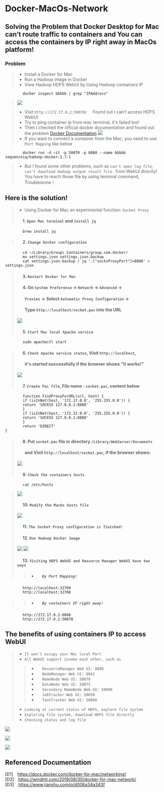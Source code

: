 # Docker-MacOs-Network
## Solving the Problem that Docker Desktop for Mac can’t route traffic to containers and You can access the containers by IP right away in MacOs platform!

### Problem

>- Install a Docker for Mac
>- Run a Hadoop image in Docker
>- View Hadoop HDFS WebUI by Using Hadoop containers IP  
```shell  
        docker inspect bbbbb | grep "IPAddress"
```
>![](https://drive.google.com/uc?export=view&id=1ppBwjnrhq7ZETDr3dUVG4CEDAi6YTW6d)  

>- Visit `http://172.17.0.2:50070/`&emsp; Found out I can't access HDFS WebUI
>- Try to ping container ip from mac terminal, it's failed too!  
>- Then I checked the official docker documentation and found out the problem [Docker Documentation](https://docs.docker.com/docker-for-mac/networking/)
>![](https://drive.google.com/uc?export=view&id=1qF8wCUtamXxeUDD2yufncMniDXWHzgt3)  
>- If you want to connect a container from the Mac, you need to use `Port Mapping` like below
```shell  
        docker run -d –it -p 50070 -p 8088 --name bbbbb sequenceiq/hadoop-docker:2.7.1
```
>- But I found some other problems, such as  `can't open log file`, `can't download Hadoop output result file.` from WebUI directly! You have to reach those file by using terminal command, Troublesome！


## Here is the solution!
>- Using Docker for Mac an experimental function: `Socket Proxy`
> #### &emsp; 1. `Open Mac terminal` and `install jq`
```shell  
        brew install jq
```
> #### &emsp; 2. `Change Docker configuration`
```shell  
        cd ~/Library/Group\ Containers/group.com.docker/
        mv settings.json settings.json.backup
        cat settings.json.backup | jq '.["socksProxyPort"]=8888' > settings.json
```
> #### &emsp; 3. `Restart Docker for Mac`
> #### &emsp; 4. Go `System Preference` -> `Network` -> `Advanced` ->
> #### &emsp;&ensp; `Proxies` ->  Select `Automatic Proxy Configuration` ->
> #### &emsp;&ensp; Type `http://localhost/socket.pac` into the URL
>![](https://drive.google.com/uc?export=view&id=1Uzq2tmLo0tbROemx6e_HC_myfc6tvLsZ)
> #### &emsp; 5. `Start Mac local Apache service`
```shell  
        sudo apachectl start
```
> #### &emsp; 6. `Check Apache service status`, Visit `http://localhost`,
> #### &emsp;&ensp; it's started successfully if the browser shows "It works!"
>![](https://drive.google.com/uc?export=view&id=1GH2c6l6uVlpVR1croAfqXGu35MCVe4hq)
> #### &emsp; 7. `Create Pac file`, File name : `socket.pac`, content below
```shell  
        function FindProxyForURL(url, host) {
        if (isInNet(host, '172.17.0.0', '255.255.0.0')) {
        return 'SOCKS5 127.0.0.1:8888'
        }
        if (isInNet(host, '172.22.0.0', '255.255.0.0')) {
        return 'SOCKS5 127.0.0.1:8888'
        }
        return 'DIRECT'
}
```
> #### &emsp; 8. Put  `socket.pac` file in directory `/Library/WebServer/Documents`
> #### &emsp;&ensp; and Visit `http://localhost/socket.pac`, if the browser shows:
>![](https://drive.google.com/uc?export=view&id=1iWN58Sw_JohC0k2xrbe21ZKpnNceKe8w)
> #### &emsp; 9. `Check the containers hosts`
```shell  
        cat /etc/hosts
```
>![](https://drive.google.com/uc?export=view&id=1pMP0MB-ka4ziAKz_st7uv3j6jMEXsyD3)
> #### &emsp; 10. `Modify the MacOs hosts File`
>![](https://drive.google.com/uc?export=view&id=1qeO3ooLLLoBVX1NpL_ij2i9omrs1RPzG)
> #### &emsp; 11. `The Socket Proxy configuration is finished!`
> #### &emsp; 12. `Run Hadoop Docker image`
>![](https://drive.google.com/uc?export=view&id=1UjnhMVrB7869I8IQAKSCG_7yHZtpE-J9)
>![](https://drive.google.com/uc?export=view&id=10WEDOUMnMjmCN7nitbzDMuvvZjgVJIQu)
> #### &emsp; 13. `Visiting HDFS WebUI and Resource Manager WebUI have two ways`
>>- ##### &emsp; `By Port Mapping!`
```shell  
        http://localhost:32769
        http://localhost:32768
```
>>- ##### &emsp; `By containers IP right away!`
```shell  
        http://172.17.0.2:8088
        http://172.17.0.2:50070
```
## The benefits of using containers IP to access WebUI
>- `It won't occupy your Mac local Port`
>- `All WebUI support invoke each other, such as`  
>> - &emsp; `ResourceManager Web UI: 8088`  
>> - &emsp; `NodeManager Web UI: 8042`   
>> - &emsp; `NameNode Web UI: 50070`   
>> - &emsp; `DataNode Web UI: 50075`  
>> - &emsp; `Secondary NameNode Web UI: 50090`  
>> - &emsp; `JobTracker Web UI: 50030`
>> - &emsp; `TaskTracker Web UI: 50060`
>-  `Looking at current status of HDFS, explore file system`
>-  `Exploring file system, download HDFS file directly`
>-  `Checking status and log file`  

![](https://drive.google.com/uc?export=view&id=1Gn09ivZH4XZO1McvialW0_XNbYG4KMbI)  

![](https://drive.google.com/uc?export=view&id=1JtUXrx2Dph86-WL3daDJ-iTjRmuNPQTu)

![](https://drive.google.com/uc?export=view&id=1divlbiJHa2UrG1s8fSZ_wzqw2JeT0RDb)

## Referenced Documentation
[D1]&emsp;<https://docs.docker.com/docker-for-mac/networking/>  
[D2]&emsp;<https://windmt.com/2019/08/30/docker-for-mac-network/>  
[D3]&emsp;<https://www.jianshu.com/p/d006a34a343f>
